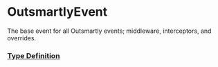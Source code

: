 # OutsmartlyEvent

The base event for all Outsmartly events; middleware, interceptors, and overrides.

### [Type Definition](../../packages/core/src/public/OutsmartlyEvent.ts#:~:text=class%20OutsmartlyEvent)